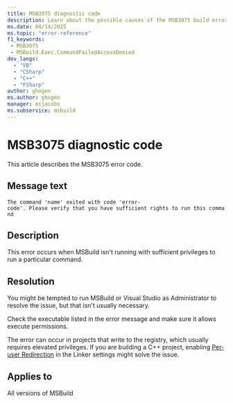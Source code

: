 ```yaml
---
title: MSB3075 diagnostic code
description: Learn about the possible causes of the MSB3075 build error and get troubleshooting tips.
ms.date: 04/14/2025
ms.topic: "error-reference"
f1_keywords:
 - MSB3075
 - MSBuild.Exec.CommandFailedAccessDenied
dev_langs:
  - "VB"
  - "CSharp"
  - "C++"
  - "FSharp"
author: ghogen
ms.author: ghogen
manager: mijacobs
ms.subservice: msbuild
---
```

# MSB3075 diagnostic code

<!-- :::ErrorDefinitionDescription::: -->
<!-- :::editable-content name="introDescription"::: -->
This article describes the MSB3075 error code.
<!-- :::editable-content-end::: -->

## Message text

`The command 'name' exited with code 'error-code'. Please verify that you have sufficient rights to run this command`

<!-- :::editable-content name="postOutputDescription"::: -->
## Description

This error occurs when MSBuild isn't running with sufficient privileges to run a particular command.

## Resolution

You might be tempted to run MSBuild or Visual Studio as Administrator to resolve the issue, but that isn't usually necessary.

Check the executable listed in the error message and make sure it allows execute permissions.

The error can occur in projects that write to the registry, which usually requires elevated privileges. If you are building a C++ project, enabling [Per-user Redirection](/cpp/build/reference/linker-property-pages#per-user-redirection) in the Linker settings might solve the issue.
<!-- :::editable-content-end::: -->
<!-- :::ErrorDefinitionDescription-end::: -->

## Applies to

All versions of MSBuild